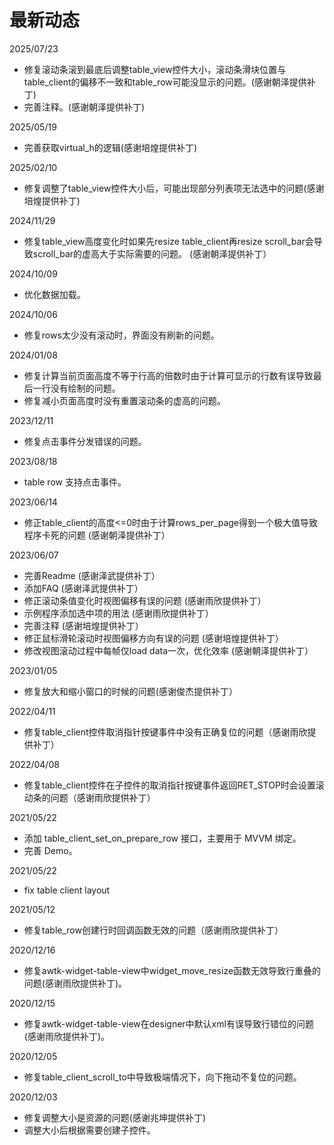 # 最新动态

2025/07/23
  * 修复滚动条滚到最底后调整table_view控件大小，滚动条滑块位置与table_client的偏移不一致和table_row可能没显示的问题。(感谢朝泽提供补丁)
  * 完善注释。(感谢朝泽提供补丁)

2025/05/19
  * 完善获取virtual_h的逻辑(感谢培煌提供补丁)

2025/02/10
  * 修复调整了table_view控件大小后，可能出现部分列表项无法选中的问题(感谢培煌提供补丁)

2024/11/29
  * 修复table_view高度变化时如果先resize table_client再resize scroll_bar会导致scroll_bar的虚高大于实际需要的问题。 (感谢朝泽提供补丁）

2024/10/09
  * 优化数据加载。

2024/10/06
  * 修复rows太少没有滚动时，界面没有刷新的问题。

2024/01/08
  * 修复计算当前页面高度不等于行高的倍数时由于计算可显示的行数有误导致最后一行没有绘制的问题。
  * 修复减小页面高度时没有重置滚动条的虚高的问题。

2023/12/11
  * 修复点击事件分发错误的问题。

2023/08/18
  * table row 支持点击事件。

2023/06/14
  * 修正table_client的高度<=0时由于计算rows_per_page得到一个极大值导致程序卡死的问题 (感谢朝泽提供补丁）

2023/06/07
  * 完善Readme (感谢泽武提供补丁）
  * 添加FAQ (感谢泽武提供补丁）
  * 修正滚动条值变化时视图偏移有误的问题 (感谢雨欣提供补丁）
  * 示例程序添加选中项的用法 (感谢雨欣提供补丁）
  * 完善注释 (感谢培煌提供补丁）
  * 修正鼠标滑轮滚动时视图偏移方向有误的问题 (感谢培煌提供补丁）
  * 修改视图滚动过程中每帧仅load data一次，优化效率 (感谢朝泽提供补丁）

2023/01/05
  * 修复放大和缩小窗口的时候的问题(感谢俊杰提供补丁）

2022/04/11
  * 修复table_client控件取消指针按键事件中没有正确复位的问题（感谢雨欣提供补丁）  

2022/04/08
  * 修复table_client控件在子控件的取消指针按键事件返回RET_STOP时会设置滚动条的问题（感谢雨欣提供补丁）  

2021/05/22
  * 添加 table_client_set_on_prepare_row 接口，主要用于 MVVM 绑定。
  * 完善 Demo。

2021/05/22
  * fix table client layout

2021/05/12
  * 修复table\_row创建行时回调函数无效的问题（感谢雨欣提供补丁）

2020/12/16
  * 修复awtk-widget-table-view中widget\_move\_resize函数无效导致行重叠的问题(感谢雨欣提供补丁)。

2020/12/15
  * 修复awtk-widget-table-view在designer中默认xml有误导致行错位的问题(感谢雨欣提供补丁)。

2020/12/05
  * 修复table\_client\_scroll\_to中导致极端情况下，向下拖动不复位的问题。

2020/12/03
  * 修复调整大小是资源的问题(感谢兆坤提供补丁)
  * 调整大小后根据需要创建子控件。

